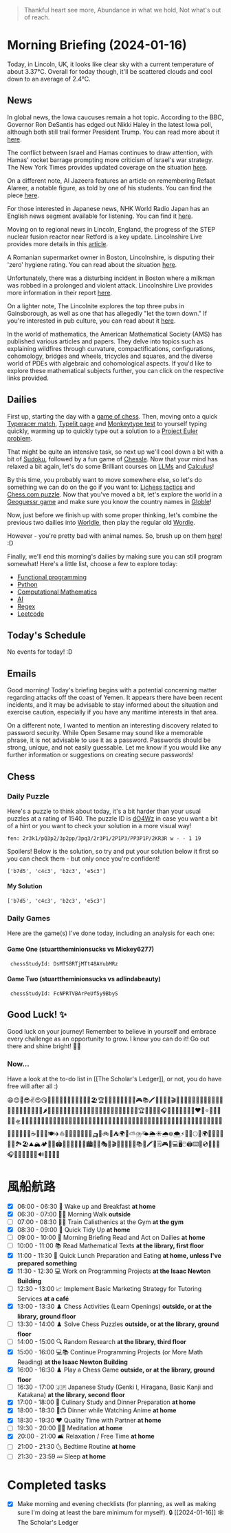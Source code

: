 > Thankful heart see more,
> Abundance in what we hold,
> Not what's out of reach.

# Morning Briefing (2024-01-16)

Today, in Lincoln, UK, it looks like clear sky with a current temperature of about 3.37°C. Overall for today though, it'll be scattered clouds and cool down to an average of 2.4°C.

## News

In global news, the Iowa caucuses remain a hot topic. According to the BBC, Governor Ron DeSantis has edged out Nikki Haley in the latest Iowa poll, although both still trail former President Trump. You can read more about it [here](https://www.bbc.co.uk/news/world-us-canada-67989135?at_medium=RSS&at_campaign=KARANGA).

The conflict between Israel and Hamas continues to draw attention, with Hamas' rocket barrage prompting more criticism of Israel's war strategy. The New York Times provides updated coverage on the situation [here](https://www.nytimes.com/live/2024/01/16/world/israel-hamas-news).

On a different note, Al Jazeera features an article on remembering Refaat Alareer, a notable figure, as told by one of his students. You can find the piece [here](https://www.aljazeera.com/features/2024/1/16/remembering-refaat-alareer-in-the-words-of-his-student?traffic_source=rss).

For those interested in Japanese news, NHK World Radio Japan has an English news segment available for listening. You can find it [here](https://www3.nhk.or.jp/nhkworld/upld/medias/en/radio/news/20240116183000_english_1.mp3).

Moving on to regional news in Lincoln, England, the progress of the STEP nuclear fusion reactor near Retford is a key update. Lincolnshire Live provides more details in this [article](https://www.lincolnshirelive.co.uk/news/local-news/key-update-progress-step-nuclear-9037308).

A Romanian supermarket owner in Boston, Lincolnshire, is disputing their 'zero' hygiene rating. You can read about the situation [here](https://thelincolnite.co.uk/2024/01/romanian-supermarket-owner-in-boston-disputes-zero-hygiene-rating/).

Unfortunately, there was a disturbing incident in Boston where a milkman was robbed in a prolonged and violent attack. Lincolnshire Live provides more information in their report [here](https://www.lincolnshirelive.co.uk/news/local-news/milkman-robbed-boston-thug-prolonged-9037250).

On a lighter note, The Lincolnite explores the top three pubs in Gainsborough, as well as one that has allegedly "let the town down." If you're interested in pub culture, you can read about it [here](https://thelincolnite.co.uk/2024/01/great-british-pub-crawl-top-three-in-gainsborough-and-one-which-let-town-down/).

In the world of mathematics, the American Mathematical Society (AMS) has published various articles and papers. They delve into topics such as explaining wildfires through curvature, compactifications, configurations, cohomology, bridges and wheels, tricycles and squares, and the diverse world of PDEs with algebraic and cohomological aspects. If you'd like to explore these mathematical subjects further, you can click on the respective links provided.

## Dailies

First up, starting the day with a [game of chess](https://www.chess.com/play/online). Then, moving onto a quick [Typeracer match](https://play.typeracer.com), [Typelit page](https://www.typelit.io/typing-console/Metamorphosis) and [Monkeytype test](https://monkeytype.com) to yourself typing quickly, warming up to quickly type out a solution to a [Project Euler problem](https://projecteuler.net/archives).

That might be quite an intensive task, so next up we'll cool down a bit with a bit of [Sudoku](https://www.dailysudoku.com/sudoku/play.shtml?today=1), followed by a fun game of [Chessle](https://jackli.gg/chessle/). Now that your mind has relaxed a bit again, let's do some Brilliant courses on [LLMs](https://brilliant.org/courses/how-llms-work/?) and [Calculus](https://brilliant.org/courses/multivariable-calculus/)!

By this time, you probably want to move somewhere else, so let's do something we can do on the go if you want to: [Lichess tactics](https://lichess.org/study/topic/Tactics/hot) and [Chess.com puzzle](https://www.chess.com/puzzles). Now that you've moved a bit, let's explore the world in a [Geoguessr game](https://www.geoguessr.com) and make sure you know the country names in [Globle](https://globle-game.com)!

Now, just before we finish up with some proper thinking, let's combine the previous two dailies into [Worldle](https://worldle.teuteuf.fr), then play the regular old [Wordle](https://www.nytimes.com/games/wordle/index.html).

However - you're pretty bad with animal names. So, brush up on them [here](https://metazooa.com)! :D

Finally, we'll end this morning's dailies by making sure you can still program somewhat! Here's a little list, choose a few to explore today:

- [Functional programming](https://www.hackerrank.com/domains/fp)
- [Python](https://www.hackerrank.com/domains/python)
- [Computational Mathematics](https://www.hackerrank.com/domains/mathematics)
- [AI](https://www.hackerrank.com/domains/ai)
- [Regex](https://www.hackerrank.com/domains/regex)
- [Leetcode](https://leetcode.com/problemset/)

## Today's Schedule

No events for today! :D

## Emails

Good morning! Today's briefing begins with a potential concerning matter regarding attacks off the coast of Yemen. It appears there have been recent incidents, and it may be advisable to stay informed about the situation and exercise caution, especially if you have any maritime interests in that area.

On a different note, I wanted to mention an interesting discovery related to password security. While Open Sesame may sound like a memorable phrase, it is not advisable to use it as a password. Passwords should be strong, unique, and not easily guessable. Let me know if you would like any further information or suggestions on creating secure passwords!

## Chess

### Daily Puzzle

Here's a puzzle to think about today, it's a bit harder than your usual puzzles at a rating of 1540. The puzzle ID is [dO4Wz](https://lichess.org/training/dO4Wz) in case you want a bit of a hint or you want to check your solution in a more visual way!

```chessboard
fen: 2r3k1/pQ3p2/3p2pp/3pq3/2r3P1/2P1P3/PP3P1P/2KR3R w - - 1 19
```

Spoilers! Below is the solution, so try and put your solution below it first so you can check them - but only once you're confident!

```spoiler-block
['b7d5', 'c4c3', 'b2c3', 'e5c3']
```

#### My Solution

```
['b7d5', 'c4c3', 'b2c3', 'e5c3']
```

### Daily Games

Here are the game(s) I've done today, including an analysis for each one:

#### Game One (stuarttheminionsucks vs Mickey6277)

```chessStudy
 chessStudyId: DsMTS8RTjMTt48AYubMRz
```

#### Game Two (stuarttheminionsucks vs adlindabeauty)

```chessStudy
 chessStudyId: FcNPRTVBArPeUf5y9BbyS
```

## Good Luck! ✨

Good luck on your journey! Remember to believe in yourself and embrace every challenge as an opportunity to grow. I know you can do it! Go out there and shine bright! 🌟💪

### Now...
Have a look at the to-do list in [[The Scholar's Ledger]], or not, you do have free will after all :)

😄😊🤗😎✌️😍😘🥳🎉🍕🌈🌺🐶🍦🎵🌟🔥🍂🏖️🏆🍔🍓🎈🎁💃🌼🌞🌊🎮📚🖍️🎨🚀🌙🎶🎬🍩🍭🍿🥂🍄🍓🍍🍌🍉🍇🍒🍑🍋🍎🍏🌽🍅🥕🍆🥦🥔🌶️🥔🥬🥒🥭🍓🥝🍈🍒🍅🥬🥦🌽✨🎈🌸🌻🌺🌹🌷🎉🎊🎆🎇🏆🎸🥁🎹🎤🎧🎼🧡💛💚💙💜🖤♥️🌈⭐🌟💫🔥🌊🌞🛸🌙🌾🌲🌺🌼🎂🍦🍿🍩🥂🥐🍔🥙🌮🥟🍕🥗🥑🍓🍇🍌🍋🥥🍍🍅🍄🍆🥕🌽🍎🍏🍒🥦🍓🍈🥝🍒🥭🍇🥕🍅🥒🥬🍔🍟🍕🌭🌮🌯🥙🍿🍩🍰🍭🥂🍻🍺☕🍹🍾🍷🍽️✈️⛵🚀🚗🚌🚂🚁🚢🛴🛺🛵🚲🚤⛺🌍🌐⛅⛈️🌤️🌦️☀️🌧️❄️🌨️⚡🌈🌟🌕🌙🌍🌺🌻🌸🌼🌷🎑🏞️🏖️⛰️🏔️🏕️🏰🗽🏟️🎢🎠🗼🎡🌉🎆🏙️🌃🎨🎭🎪🎬🎥📸💡💡🔦📚🔎🖍️📝🗒️🎮📱💻🖥️🖱️🖨️⌨️💾💿🎶🎵🎤🎧🎹🎸🥁🎺🎻🌐🔊📡🎹🎺🎵

# 風船航路

- [x] 06:00 - 06:30 🌅 Wake up and Breakfast **at home**
- [x] 06:30 - 07:00 🚶‍♂️ Morning Walk **outside**
- [ ] 07:00 - 08:30 🏋️‍♂️ Train Calisthenics at the Gym **at the gym**
- [x] 08:30 - 09:00 🧹 Quick Tidy Up **at home**
- [ ] 09:00 - 10:00 📰 Morning Briefing Read and Act on Dailies **at home**
- [ ] 10:00 - 11:00 📚 Read Mathematical Texts **at the library, first floor**
- [x] 11:00 - 11:30 🥪 Quick Lunch Preparation and Eating **at home, unless I've prepared something**
- [x] 11:30 - 12:30 💻 Work on Programming Projects **at the Isaac Newton Building**
- [ ] 12:30 - 13:00 📈 Implement Basic Marketing Strategy for Tutoring Services **at a café**
- [x] 13:00 - 13:30 ♟️ Chess Activities (Learn Openings) **outside, or at the library, ground floor**
- [ ] 13:30 - 14:00 ♟️ Solve Chess Puzzles **outside, or at the library, ground floor**
- [ ] 14:00 - 15:00 🔍 Random Research **at the library, third floor**
- [x] 15:00 - 16:00 💻📚 Continue Programming Projects (or More Math Reading) **at the Isaac Newton Building**
- [x] 16:00 - 16:30 ♟️ Play a Chess Game **outside, or at the library, ground floor**
- [ ] 16:30 - 17:00 🇯🇵 Japanese Study (Genki I, Hiragana, Basic Kanji and Katakana) **at the library, second floor**
- [x] 17:00 - 18:00 🍳 Culinary Study and Dinner Preparation **at home**
- [x] 18:00 - 18:30 🍜📺 Dinner while Watching Anime **at home**
- [x] 18:30 - 19:30 ❤️ Quality Time with Partner **at home**
- [ ] 19:30 - 20:00 🧘‍♂️ Meditation **at home**
- [x] 20:00 - 21:00 🛋️ Relaxation / Free Time **at home**
- [ ] 21:00 - 21:30 🌜 Bedtime Routine **at home**
- [ ] 21:30 - 23:59 💤 Sleep **at home**

# Completed tasks

- [x] Make morning and evening checklists (for planning, as well as making sure I'm doing at least the bare minimum for myself). 🔒 [[2024-01-16]] 🕸️ The Scholar's Ledger
